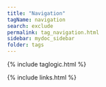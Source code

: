 ```yaml
---
title: "Navigation"
tagName: navigation
search: exclude
permalink: tag_navigation.html
sidebar: mydoc_sidebar
folder: tags
---
```

{% include taglogic.html %}

{% include links.html %}
